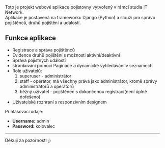 Toto je projekt webové aplikace pojistovny vytvořený v rámci studia IT Network.  
Aplikace je postavená na frameworku Django (Python) a slouží pro správu pojištěnců, druhů pojištění a událostí.

## Funkce aplikace

- Registrace a správa pojištěnců
- Evidence druhů pojištění s možnosti aktivní/deaktivní
- Správa pojistných událostí
- stránkování pomoci Paginace a dynamické vyhledávání v seznamech
- Role uživatelů:
    1. superuser - administrátor
    2. staff - operátor, má všechny práva jako administrátor, kromě správy administrátorů a operátorů
    3. běžný uživatel - pojištěnec s dokončenou registrací(není úplně dořešeno)  
- Uživatelské rozhraní s responzivním designem


Přihlašovací údaje:  
- **Username:** admin  
- **Password:** kolovalec

---

Děkuji za pozornost! ;)
